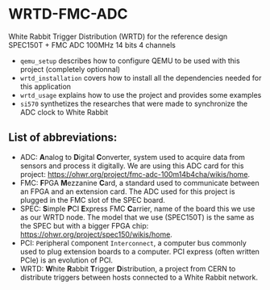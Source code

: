 # WRTD-FMC-ADC
White Rabbit Trigger Distribution (WRTD) for the reference design SPEC150T + FMC ADC 100MHz 14 bits 4 channels

- `qemu_setup` describes how to configure QEMU to be used with this project (completely optionnal)
- `wrtd_installation` covers how to install all the dependencies needed for this application
- `wrtd_usage` explains how to use the project and provides some examples
- `si570` synthetizes the researches that were made to synchronize the ADC clock to White Rabbit

## List of abbreviations:

- ADC: **A**nalog to **D**igital **C**onverter, system used to acquire data from sensors and process it digitally. We are using this ADC card for this project: https://ohwr.org/project/fmc-adc-100m14b4cha/wikis/home.
- FMC: **F**PGA **M**ezzanine **C**ard, a standard used to communicate between an FPGA and an extension card. The ADC used for this project is plugged in the FMC slot of the SPEC board.
- SPEC: **S**imple **P**CI **E**xpress FMC **C**arrier, name of the board this we use as our WRTD node. The model that we use (SPEC150T) is the same as the SPEC but with a bigger FPGA chip: https://ohwr.org/project/spec150/wikis/home.
- PCI: `P`eripheral `C`omponent `Interconnect`, a computer bus commonly used to plug extension boards to a computer. PCI express (often written PCIe) is an evolution of PCI.
- WRTD: **W**hite **R**abbit **T**rigger **D**istribution, a project from CERN to distribute triggers between hosts connected to a White Rabbit network.
